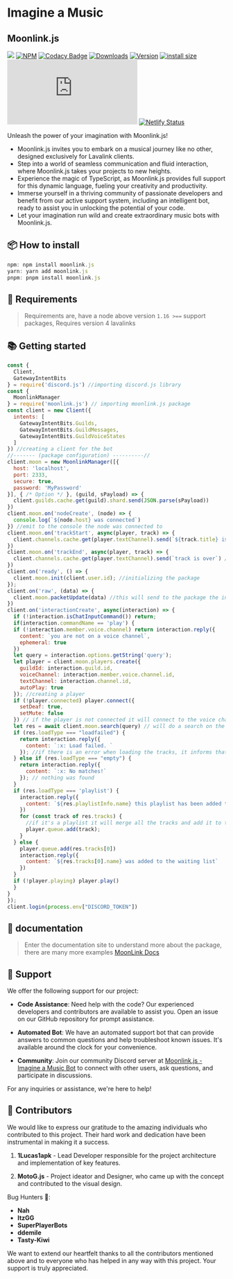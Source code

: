# Imagine a Music

## Moonlink.js

<img src='https://cdn.discordapp.com/attachments/1019979902411350016/1082098052808052816/114_Sem_Titulo_20230222123935.png'></img>
[![NPM](https://nodei.co/npm/moonlink.js.png)](https://nodei.co/npm/moonlink.js)
[![Codacy Badge](https://app.codacy.com/project/badge/Grade/7dd9288acdc94dacaa11ad80f36a9bd3)](https://www.codacy.com/gh/1Lucas1apk/moonlink.js/dashboard?utm_source=github.com&utm_medium=referral&utm_content=1Lucas1apk/moonlink.js&utm_campaign=Badge_Grade) [![Downloads](https://img.shields.io/npm/dt/moonlink.js.svg?color=3884FF)](https://www.npmjs.com/package/moonlink.js) [![Version](https://img.shields.io/npm/v/moonlink.js.svg?color=3884FF&label=version)](https://www.npmjs.com/package/moonlink.js) [![install size](https://packagephobia.com/badge?p=moonlink.js)](https://packagephobia.com/result?p=moonlink.js) ![node](https://img.shields.io/node/v/moonlink.js) [![Netlify Status](https://api.netlify.com/api/v1/badges/4f4a2a64-a8db-4db3-ad1d-0c4ac7274d0e/deploy-status)](https://app.netlify.com/sites/moonlinkjs/deploys)

Unleash the power of your imagination with Moonlink.js!

- Moonlink.js invites you to embark on a musical journey like no other, designed exclusively for Lavalink clients.
- Step into a world of seamless communication and fluid interaction, where Moonlink.js takes your projects to new heights.
- Experience the magic of TypeScript, as Moonlink.js provides full support for this dynamic language, fueling your creativity and productivity.
- Immerse yourself in a thriving community of passionate developers and benefit from our active support system, including an intelligent bot, ready to assist you in unlocking the potential of your code.
- Let your imagination run wild and create extraordinary music bots with Moonlink.js.

## 📦 How to install

```js
npm: npm install moonlink.js
yarn: yarn add moonlink.js
pnpm: pnpm install moonlink.js
```

## 🎲 Requirements

> Requirements are, have a node above version `1.16 >==` support packages, Requires version 4 lavalinks

## 📚 Getting started

```js
const {
  Client,
  GatewayIntentBits
} = require('discord.js') //importing discord.js library
const {
  MoonlinkManager
} = require('moonlink.js') // importing moonlink.js package
const client = new Client({
  intents: [
    GatewayIntentBits.Guilds,
    GatewayIntentBits.GuildMessages,
    GatewayIntentBits.GuildVoiceStates
  ]
}) //creating a client for the bot
//------- (package configuration) ----------//
client.moon = new MoonlinkManager([{
  host: 'localhost',
  port: 2333,
  secure: true,
  password: 'MyPassword'
}], { /* Option */ }, (guild, sPayload) => {
  client.guilds.cache.get(guild).shard.send(JSON.parse(sPayload))
})
client.moon.on('nodeCreate', (node) => {
  console.log(`${node.host} was connected`)
}) //emit to the console the node was connected to
client.moon.on('trackStart', async(player, track) => {
  client.channels.cache.get(player.textChannel).send(`${track.title} is playing now`) //when the player starts it will send a message to the channel where the command was executed
})
client.moon.on('trackEnd', async(player, track) => {
  client.channels.cache.get(player.textChannel).send(`track is over`) //when the player starts it will send a message to the channel where the command was executed
})
client.on('ready', () => {
  client.moon.init(client.user.id); //initializing the package
});
client.on('raw', (data) => {
  client.moon.packetUpdate(data) //this will send to the package the information needed for the package to work properly
})
client.on('interactionCreate', async(interaction) => {
  if (!interaction.isChatInputCommand()) return;
  if(interaction.commandName == 'play') {
  if (!interaction.member.voice.channel) return interaction.reply({
    content: `you are not on a voice channel`,
    ephemeral: true
  })
  let query = interaction.options.getString('query');
  let player = client.moon.players.create({
    guildId: interaction.guild.id,
    voiceChannel: interaction.member.voice.channel.id,
    textChannel: interaction.channel.id,
    autoPlay: true
  }); //creating a player
  if (!player.connected) player.connect({
    setDeaf: true,
    setMute: false
  }) // if the player is not connected it will connect to the voice channel
  let res = await client.moon.search(query) // will do a search on the video informed in the query
  if (res.loadType === "loadfailed") {
    return interaction.reply({
      content: `:x: Load failed. `
    }); //if there is an error when loading the tracks, it informs that there is an error
  } else if (res.loadType === "empty") {
    return interaction.reply({
      content: `:x: No matches!`
    }); // nothing was found
  }
  if (res.loadType === 'playlist') {
    interaction.reply({
      content: `${res.playlistInfo.name} this playlist has been added to the waiting list`
    })
    for (const track of res.tracks) {
      //if it's a playlist it will merge all the tracks and add it to the queue
      player.queue.add(track);
    }
  } else {
    player.queue.add(res.tracks[0])
    interaction.reply({
      content: `${res.tracks[0].name} was added to the waiting list`
    })
  }
  if (!player.playing) player.play()
  }
}
});
client.login(process.env["DISCORD_TOKEN"])
```

## 📖 documentation

> Enter the documentation site to understand more about the package, there are many more examples [MoonLink Docs](https://moonlink.js.org)

## 🛟 Support

We offer the following support for our project:

- **Code Assistance**: Need help with the code? Our experienced developers and contributors are available to assist you. Open an issue on our GitHub repository for prompt assistance.

- **Automated Bot**: We have an automated support bot that can provide answers to common questions and help troubleshoot known issues. It's available around the clock for your convenience.

- **Community**: Join our community Discord server at [Moonlink.js - Imagine a Music Bot](https://discord.gg/xQq2A8vku3) to connect with other users, ask questions, and participate in discussions.

For any inquiries or assistance, we're here to help!


## 🫶 Contributors

We would like to express our gratitude to the amazing individuals who contributed to this project. Their hard work and dedication have been instrumental in making it a success.

1. **1Lucas1apk** - Lead Developer responsible for the project architecture and implementation of key features.

2. **MotoG.js** - Project ideator and Designer, who came up with the concept and contributed to the visual design.

Bug Hunters 🐛:

- **Nah**
- **ItzGG**
- **SuperPlayerBots**
- **ddemile**
- **Tasty-Kiwi**

We want to extend our heartfelt thanks to all the contributors mentioned above and to everyone who has helped in any way with this project. Your support is truly appreciated.
